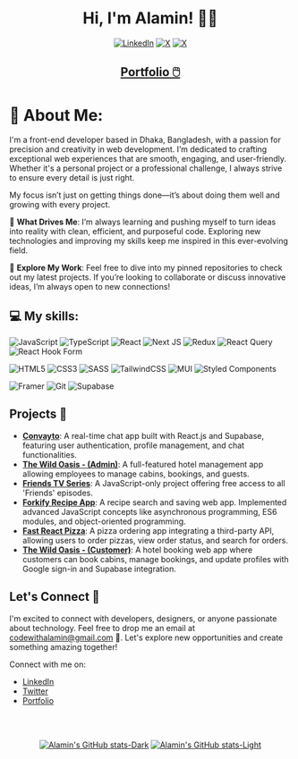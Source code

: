<h1 align="center">Hi, I'm Alamin! 🙂👋</h1>

<div align="center">
  
[![LinkedIn](https://img.shields.io/badge/LinkedIn-%230077B5.svg?logo=linkedin&logoColor=white)](https://linkedin.com/in/CodeWithAlamin) [![X](https://img.shields.io/badge/twitter-black.svg?logo=X&logoColor=white)](https://x.com/CodeWithAlamin) [![X](https://img.shields.io/badge/Gmail-D14836?&logo=gmail&logoColor=white)](mailto:codewithalamin@gmail.com)

</div>

<h2 align="center">
  <a href="https://codewithalamin.com" target="_blank">
   Portfolio 🖱️
  </a>
</h2>

# 💫 About Me:

I'm a front-end developer based in Dhaka, Bangladesh, with a passion for precision and creativity in web development. I’m dedicated to crafting exceptional web experiences that are smooth, engaging, and user-friendly. Whether it's a personal project or a professional challenge, I always strive to ensure every detail is just right.

My focus isn’t just on getting things done—it’s about doing them well and growing with every project.

🌱 **What Drives Me**: I’m always learning and pushing myself to turn ideas into reality with clean, efficient, and purposeful code. Exploring new technologies and improving my skills keep me inspired in this ever-evolving field.

🚀 **Explore My Work**: Feel free to dive into my pinned repositories to check out my latest projects. If you’re looking to collaborate or discuss innovative ideas, I’m always open to new connections!

## 💻 My skills:

![JavaScript](https://img.shields.io/badge/javascript-%23323330.svg?style=for-the-badge&logo=javascript&logoColor=%23F7DF1E)
![TypeScript](https://img.shields.io/badge/typescript-%23007ACC.svg?style=for-the-badge&logo=typescript&logoColor=white)
![React](https://img.shields.io/badge/react-%2320232a.svg?style=for-the-badge&logo=react&logoColor=%2361DAFB)
![Next JS](https://img.shields.io/badge/Next-black?style=for-the-badge&logo=next.js&logoColor=white)
![Redux](https://img.shields.io/badge/redux-%23593d88.svg?style=for-the-badge&logo=redux&logoColor=white)
![React Query](https://img.shields.io/badge/-React%20Query-FF4154?style=for-the-badge&logo=react%20query&logoColor=white)
![React Hook Form](https://img.shields.io/badge/React%20Hook%20Form-%23EC5990.svg?style=for-the-badge&logo=reacthookform&logoColor=white)

![HTML5](https://img.shields.io/badge/html5-%23E34F26.svg?style=for-the-badge&logo=html5&logoColor=white)
![CSS3](https://img.shields.io/badge/css3-%231572B6.svg?style=for-the-badge&logo=css3&logoColor=white)
![SASS](https://img.shields.io/badge/SASS-hotpink.svg?style=for-the-badge&logo=SASS&logoColor=white)
![TailwindCSS](https://img.shields.io/badge/tailwindcss-%2338B2AC.svg?style=for-the-badge&logo=tailwind-css&logoColor=white)
![MUI](https://img.shields.io/badge/MUI-%230081CB.svg?style=for-the-badge&logo=mui&logoColor=white)
![Styled Components](https://img.shields.io/badge/styled--components-DB7093?style=for-the-badge&logo=styled-components&logoColor=white)

![Framer](https://img.shields.io/badge/Framer-black?style=for-the-badge&logo=framer&logoColor=blue)
![Git](https://img.shields.io/badge/git-%23F05033.svg?style=for-the-badge&logo=git&logoColor=white)
![Supabase](https://img.shields.io/badge/Supabase-3ECF8E?style=for-the-badge&logo=supabase&logoColor=white)

## Projects 🚀

- **[Convayto](https://github.com/CodeWithAlamin/convayto)**: A real-time chat app built with React.js and Supabase, featuring user authentication, profile management, and chat functionalities.
- **[The Wild Oasis - (Admin)](https://github.com/CodeWithAlamin/the-wild-oasis)**: A full-featured hotel management app allowing employees to manage cabins, bookings, and guests.
- **[Friends TV Series](https://github.com/CodeWithAlamin/Friends-TvSeries-Site)**: A JavaScript-only project offering free access to all 'Friends' episodes.
- **[Forkify Recipe App](https://github.com/CodeWithAlamin/Forkify-Recipe-App)**: A recipe search and saving web app. Implemented advanced JavaScript concepts like asynchronous programming, ES6 modules, and object-oriented programming.
- **[Fast React Pizza](https://github.com/CodeWithAlamin/Fast-React-Pizza-App)**: A pizza ordering app integrating a third-party API, allowing users to order pizzas, view order status, and search for orders.
- **[The Wild Oasis - (Customer)](https://github.com/CodeWithAlamin/The-Wild-Oasis-Booking)**: A hotel booking web app where customers can book cabins, manage bookings, and update profiles with Google sign-in and Supabase integration.

## Let's Connect 🤝

I'm excited to connect with developers, designers, or anyone passionate about technology. Feel free to drop me an email at [codewithalamin@gmail.com](mailto:codewithalamin@gmail.com) 💌. Let's explore new opportunities and create something amazing together!

Connect with me on:

- [LinkedIn](https://www.linkedin.com/in/CodeWithAlamin)
- [Twitter](https://twitter.com/CodeWithAlamin)
- [Portfolio](https://codewithalamin.com)

<br/>
<br/>

<div align="center">

[![Alamin's GitHub stats-Dark](https://github-readme-stats.vercel.app/api?username=CodeWithAlamin&show_icons=true&theme=tokyonight&count_private=true#gh-dark-mode-only)](https://github.com/CodeWithAlamin/github-readme-stats#gh-dark-mode-only)
[![Alamin's GitHub stats-Light](https://github-readme-stats.vercel.app/api?username=CodeWithAlamin&show_icons=true&theme=default&count_private=true#gh-light-mode-only)](https://github.com/CodeWithAlamin/github-readme-stats#gh-light-mode-only)

</div>
